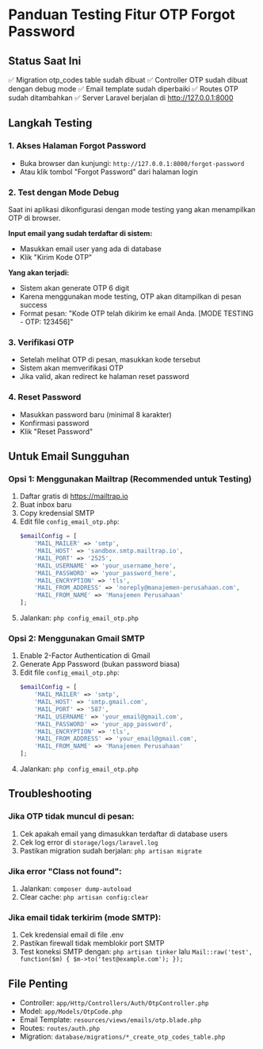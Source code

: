 # Panduan Testing Fitur OTP Forgot Password

## Status Saat Ini
✅ Migration otp_codes table sudah dibuat
✅ Controller OTP sudah dibuat dengan debug mode
✅ Email template sudah diperbaiki
✅ Routes OTP sudah ditambahkan
✅ Server Laravel berjalan di http://127.0.0.1:8000

## Langkah Testing

### 1. Akses Halaman Forgot Password
- Buka browser dan kunjungi: `http://127.0.0.1:8000/forgot-password`
- Atau klik tombol "Forgot Password" dari halaman login

### 2. Test dengan Mode Debug
Saat ini aplikasi dikonfigurasi dengan mode testing yang akan menampilkan OTP di browser.

**Input email yang sudah terdaftar di sistem:**
- Masukkan email user yang ada di database
- Klik "Kirim Kode OTP"

**Yang akan terjadi:**
- Sistem akan generate OTP 6 digit
- Karena menggunakan mode testing, OTP akan ditampilkan di pesan success
- Format pesan: "Kode OTP telah dikirim ke email Anda. [MODE TESTING - OTP: 123456]"

### 3. Verifikasi OTP
- Setelah melihat OTP di pesan, masukkan kode tersebut
- Sistem akan memverifikasi OTP
- Jika valid, akan redirect ke halaman reset password

### 4. Reset Password
- Masukkan password baru (minimal 8 karakter)
- Konfirmasi password
- Klik "Reset Password"

## Untuk Email Sungguhan

### Opsi 1: Menggunakan Mailtrap (Recommended untuk Testing)
1. Daftar gratis di https://mailtrap.io
2. Buat inbox baru
3. Copy kredensial SMTP
4. Edit file `config_email_otp.php`:
   ```php
   $emailConfig = [
       'MAIL_MAILER' => 'smtp',
       'MAIL_HOST' => 'sandbox.smtp.mailtrap.io',
       'MAIL_PORT' => '2525',
       'MAIL_USERNAME' => 'your_username_here',
       'MAIL_PASSWORD' => 'your_password_here',
       'MAIL_ENCRYPTION' => 'tls',
       'MAIL_FROM_ADDRESS' => 'noreply@manajemen-perusahaan.com',
       'MAIL_FROM_NAME' => 'Manajemen Perusahaan'
   ];
   ```
5. Jalankan: `php config_email_otp.php`

### Opsi 2: Menggunakan Gmail SMTP
1. Enable 2-Factor Authentication di Gmail
2. Generate App Password (bukan password biasa)
3. Edit file `config_email_otp.php`:
   ```php
   $emailConfig = [
       'MAIL_MAILER' => 'smtp',
       'MAIL_HOST' => 'smtp.gmail.com',
       'MAIL_PORT' => '587',
       'MAIL_USERNAME' => 'your_email@gmail.com',
       'MAIL_PASSWORD' => 'your_app_password',
       'MAIL_ENCRYPTION' => 'tls',
       'MAIL_FROM_ADDRESS' => 'your_email@gmail.com',
       'MAIL_FROM_NAME' => 'Manajemen Perusahaan'
   ];
   ```
4. Jalankan: `php config_email_otp.php`

## Troubleshooting

### Jika OTP tidak muncul di pesan:
1. Cek apakah email yang dimasukkan terdaftar di database users
2. Cek log error di `storage/logs/laravel.log`
3. Pastikan migration sudah berjalan: `php artisan migrate`

### Jika error "Class not found":
1. Jalankan: `composer dump-autoload`
2. Clear cache: `php artisan config:clear`

### Jika email tidak terkirim (mode SMTP):
1. Cek kredensial email di file .env
2. Pastikan firewall tidak memblokir port SMTP
3. Test koneksi SMTP dengan: `php artisan tinker` lalu `Mail::raw('test', function($m) { $m->to('test@example.com'); });`

## File Penting
- Controller: `app/Http/Controllers/Auth/OtpController.php`
- Model: `app/Models/OtpCode.php`
- Email Template: `resources/views/emails/otp.blade.php`
- Routes: `routes/auth.php`
- Migration: `database/migrations/*_create_otp_codes_table.php`
